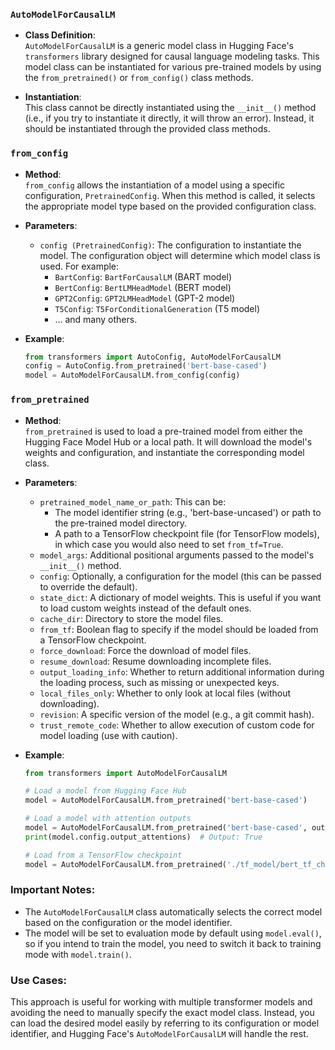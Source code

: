 
### `AutoModelForCausalLM`
- **Class Definition**:  
`AutoModelForCausalLM` is a generic model class in Hugging Face's `transformers` library designed for causal language modeling tasks. This model class can be instantiated for various pre-trained models by using the `from_pretrained()` or `from_config()` class methods.

- **Instantiation**:  
This class cannot be directly instantiated using the `__init__()` method (i.e., if you try to instantiate it directly, it will throw an error). Instead, it should be instantiated through the provided class methods.

### `from_config`
- **Method**:  
`from_config` allows the instantiation of a model using a specific configuration, `PretrainedConfig`. When this method is called, it selects the appropriate model type based on the provided configuration class.

- **Parameters**:
  - `config (PretrainedConfig)`: The configuration to instantiate the model. The configuration object will determine which model class is used. For example:
    - `BartConfig`: `BartForCausalLM` (BART model)
    - `BertConfig`: `BertLMHeadModel` (BERT model)
    - `GPT2Config`: `GPT2LMHeadModel` (GPT-2 model)
    - `T5Config`: `T5ForConditionalGeneration` (T5 model)
    - ... and many others.

- **Example**:
  ```python
  from transformers import AutoConfig, AutoModelForCausalLM
  config = AutoConfig.from_pretrained('bert-base-cased')
  model = AutoModelForCausalLM.from_config(config)
  ```

### `from_pretrained`
- **Method**:  
`from_pretrained` is used to load a pre-trained model from either the Hugging Face Model Hub or a local path. It will download the model's weights and configuration, and instantiate the corresponding model class.

- **Parameters**:
  - `pretrained_model_name_or_path`: This can be:
    - The model identifier string (e.g., 'bert-base-uncased') or path to the pre-trained model directory.
    - A path to a TensorFlow checkpoint file (for TensorFlow models), in which case you would also need to set `from_tf=True`.
  - `model_args`: Additional positional arguments passed to the model's `__init__()` method.
  - `config`: Optionally, a configuration for the model (this can be passed to override the default).
  - `state_dict`: A dictionary of model weights. This is useful if you want to load custom weights instead of the default ones.
  - `cache_dir`: Directory to store the model files.
  - `from_tf`: Boolean flag to specify if the model should be loaded from a TensorFlow checkpoint.
  - `force_download`: Force the download of model files.
  - `resume_download`: Resume downloading incomplete files.
  - `output_loading_info`: Whether to return additional information during the loading process, such as missing or unexpected keys.
  - `local_files_only`: Whether to only look at local files (without downloading).
  - `revision`: A specific version of the model (e.g., a git commit hash).
  - `trust_remote_code`: Whether to allow execution of custom code for model loading (use with caution).

- **Example**:
  ```python
  from transformers import AutoModelForCausalLM
  
  # Load a model from Hugging Face Hub
  model = AutoModelForCausalLM.from_pretrained('bert-base-cased')

  # Load a model with attention outputs
  model = AutoModelForCausalLM.from_pretrained('bert-base-cased', output_attentions=True)
  print(model.config.output_attentions)  # Output: True

  # Load from a TensorFlow checkpoint
  model = AutoModelForCausalLM.from_pretrained('./tf_model/bert_tf_checkpoint.ckpt.index', from_tf=True)
  ```

### Important Notes:
- The `AutoModelForCausalLM` class automatically selects the correct model based on the configuration or the model identifier.
- The model will be set to evaluation mode by default using `model.eval()`, so if you intend to train the model, you need to switch it back to training mode with `model.train()`.

### Use Cases:
This approach is useful for working with multiple transformer models and avoiding the need to manually specify the exact model class. Instead, you can load the desired model easily by referring to its configuration or model identifier, and Hugging Face's `AutoModelForCausalLM` will handle the rest.